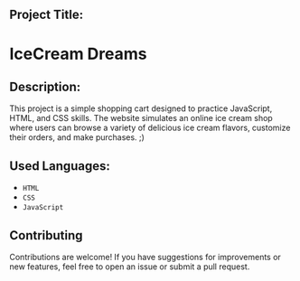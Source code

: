 ## Project Title:

# IceCream Dreams

## Description:

<p>This project is a simple shopping cart designed to practice JavaScript, HTML, and CSS skills. The website simulates an online ice cream shop where users can browse a variety of delicious ice cream flavors, customize their orders, and make purchases. ;)</p>

## Used Languages:

- `HTML`
- `CSS`
- `JavaScript`

## Contributing

Contributions are welcome! If you have suggestions for improvements or new features, feel free to open an issue or submit a pull request.
